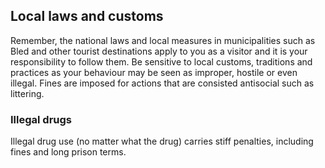 ## Local laws and customs

Remember, the national laws and local measures in municipalities such as Bled and other tourist destinations apply to you as a visitor and it is your responsibility to follow them. Be sensitive to local customs, traditions and practices as your behaviour may be seen as improper, hostile or even illegal. Fines are imposed for actions that are consisted antisocial such as littering.

### **Illegal drugs**

Illegal drug use (no matter what the drug) carries stiff penalties, including fines and long prison terms.
